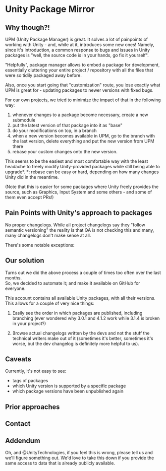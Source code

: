Unity Package Mirror
==

Why though?!
-

UPM (Unity Package Manager) is great. It solves a lot of painpoints of working with Unity - and, while at it, introduces some new ones!
Namely, since it's introduction, a common response to bugs and issues in Unity packages is "well, the source code is in your hands, go fix it yourself".

"Helpfully", package manager allows to embed a package for development, essentially cluttering your entire project / repository with all the files that were so tidily packaged away before.

Also, once you start going that "customization" route, you lose exactly what UPM is great for - updating packages to newer versions with fixed bugs.

For our own projects, we tried to minimize the impact of that in the following way:
1. whenever changes to a package become necessary, create a new submodule
1. put the latest version of that package into it as "base"
1. do your modifications on top, in a branch
1. when a new version becomes available in UPM, go to the branch with the last version, delete everything and put the new version from UPM there
1. rebase your custom changes onto the new version.

This seems to be the easiest and most comfortable way with the least headache to freely modify Unity-provided packages while still being able to upgrade*.
*: rebase can be easy or hard, depending on how many changes Unity did in the meantime.

(Note that this is easier for some packages where Unity freely provides the source, such as Graphics, Input System and some others - and some of them even accept PRs!)

Pain Points with Unity's approach to packages
-
No proper changelogs. While all project changelogs say they "follow semantic versioning" the reality is that QA is not checking this and many, many changelogs don't make sense at all.

There's some notable exceptions:


Our solution
-

Turns out we did the above process a couple of times too often over the last months.  
So, we decided to automate it; and make it available on GitHub for everyone.

This account contains all available Unity packages, with all their versions.
This allows for a couple of very nice things:

1. Easily see the order in which packages are published, including branching
(ever wondered why 3.0.1 and 4.1.2 work while 3.1.4 is broken in your project?)

1. Browse actual changelogs written by the devs and not the stuff the technical writers make out of it (sometimes it's better, sometimes it's worse, but the dev changelog is definitely more helpful to us).

Caveats
-

Currently, it's not easy to see:
- tags of packages
- which Unity version is supported by a specific package
- which package versions have been unpublished again

Prior approaches
-

Contact
-

Addendum
-

Oh, and @UnityTechnologies, if you feel this is wrong, please tell us and we'll figure something out. We'd love to take this down if you provide the same access to data that is already publicly available.